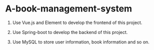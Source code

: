 # A-book-management-system

1. Use Vue.js and Element to develop the frontend of this project.
2. Use Spring-boot to develop the backend of this project.

3. Use MySQL to store user information, book information and so on.
